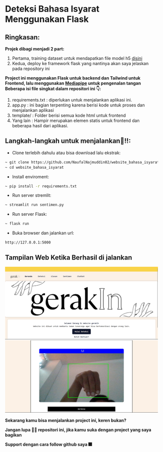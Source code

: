 # Deteksi Bahasa Isyarat Menggunakan Flask

## Ringkasan:
**Projek dibagi menjadi 2 part:**
1. Pertama, training dataset untuk mendapatkan file model h5 [disini](https://github.com/Harly-1506/American-Sign-languages-datasets-Classification)
2. Kedua, deploy ke framework flask yang nantinya akan saya jelaskan pada repository ini

**Project ini menggunakan Flask untuk backend dan Tailwind untuk Frontend, lalu menggunakan [Mediapipe](https://google.github.io/mediapipe/) untuk pengenalan tangan**
**Beberapa isi file singkat dalam repositori ini 👇:**
1. requirements.txt : diperlukan untuk menjalankan aplikasi ini.
2. app.py : ini bagian terpenting karena berisi kode untuk proses dan menjalankan aplikasi
3. template/ : Folder berisi semua kode html untuk frontend
4. Yang lain : Hampir merupakan elemen statis untuk frontend dan beberapa hasil dari aplikasi.


## Langkah-langkah untuk menjalankan🏃!!:
* Clone terlebih dahulu atau bisa download lalu ekstrak:
```bash
~ git clone https://github.com/NaufalNajmuddin02/website_bahasa_isyarat.git
~ cd website_bahasa_isyarat
```
* Install enviroment:
```bash
~ pip install -r requirements.txt
```
* Run server stremlit:
```bash
~ streamlit run sentimen.py
```
* Run server Flask:
```bash
~ flask run
```
* Buka browser dan jalankan url:
```bash
http://127.0.0.1:5000
```

## Tampilan Web Ketika Berhasil di jalankan
![ui](images/beranda.png)
![deteksi](images/akurasi.png)


**Sekarang kamu bisa menjalankan project ini, keren bukan?**

**Jangan lupa 🌟🌟 repositori ini, jika kamu suka dengan project yang saya bagikan**

**Support dengan cara follow github saya 🎆**
